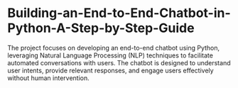 # Building-an-End-to-End-Chatbot-in-Python-A-Step-by-Step-Guide
The project focuses on developing an end-to-end chatbot using Python, leveraging Natural Language Processing (NLP) techniques to facilitate automated conversations with users. The chatbot is designed to understand user intents, provide relevant responses, and engage users effectively without human intervention. 

